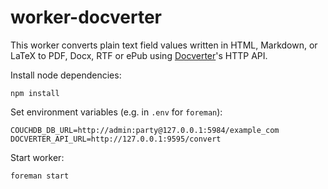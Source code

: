 # worker-docverter

This worker converts plain text field values written in HTML, Markdown, or LaTeX to PDF, Docx, RTF or ePub using [Docverter][docverter]'s HTTP API.

Install node dependencies:

    npm install

Set environment variables (e.g. in `.env` for `foreman`):

    COUCHDB_DB_URL=http://admin:party@127.0.0.1:5984/example_com
    DOCVERTER_API_URL=http://127.0.0.1:9595/convert

Start worker:

    foreman start

[docverter]: http://www.docverter.com "Docverter"
[docverter-api]: http://www.docverter.com/api.html "Docverter API Documentation"